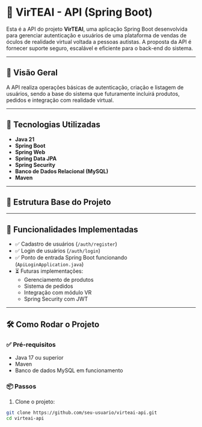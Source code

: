 # 🧠 VirTEAI - API (Spring Boot)

Esta é a API do projeto **VirTEAI**, uma aplicação Spring Boot desenvolvida para gerenciar autenticação e usuários de uma plataforma de vendas de óculos de realidade virtual voltada a pessoas autistas. A proposta da API é fornecer suporte seguro, escalável e eficiente para o back-end do sistema.

---

## 📌 Visão Geral

A API realiza operações básicas de autenticação, criação e listagem de usuários, sendo a base do sistema que futuramente incluirá produtos, pedidos e integração com realidade virtual.

---

## 🚀 Tecnologias Utilizadas

- **Java 21**
- **Spring Boot**
- **Spring Web**
- **Spring Data JPA**
- **Spring Security**
- **Banco de Dados Relacional (MySQL)**
- **Maven**

---

## 📂 Estrutura Base do Projeto


---

## 🧪 Funcionalidades Implementadas

- ✅ Cadastro de usuários (`/auth/register`)
- ✅ Login de usuários (`/auth/login`)
- ✅ Ponto de entrada Spring Boot funcionando (`ApiLoginApplication.java`)
- ⏳ Futuras implementações:
  - Gerenciamento de produtos
  - Sistema de pedidos
  - Integração com módulo VR
  - Spring Security com JWT

---

## 🛠️ Como Rodar o Projeto

### ✅ Pré-requisitos

- Java 17 ou superior
- Maven
- Banco de dados MySQL em funcionamento

### 📦 Passos

1. Clone o projeto:

```bash
git clone https://github.com/seu-usuario/virteai-api.git
cd virteai-api
